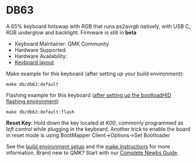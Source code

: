 # DB63

A 65% keyboard hotswap with RGB that runs ps2avrgb natively, with USB C, RGB underglow and backlight.
Firmware is still in **beta**

* Keyboard Maintainer: QMK Community
* Hardware Supported: 
* Hardware Availability: 
* [Keyboard layout](http://www.keyboard-layout-editor.com/#/gists/dadea703fc8bfc87dc7c480de9f3ef38)

Make example for this keyboard (after setting up your build environment):

    make db/db63:default

Flashing example for this keyboard ([after setting up the bootloadHID flashing environment](https://docs.qmk.fm/#/flashing_bootloadhid))

    make db/db63:default:flash

**Reset Key**: Hold down the key located at *K00*, commonly programmed as *left control* while plugging in the keyboard. Another trick to enable the board in reset mode is using BootMapper Client->Options->Set Bootloader

See the [build environment setup](https://docs.qmk.fm/#/getting_started_build_tools) and the [make instructions](https://docs.qmk.fm/#/getting_started_make_guide) for more information. Brand new to QMK? Start with our [Complete Newbs Guide](https://docs.qmk.fm/#/newbs).
